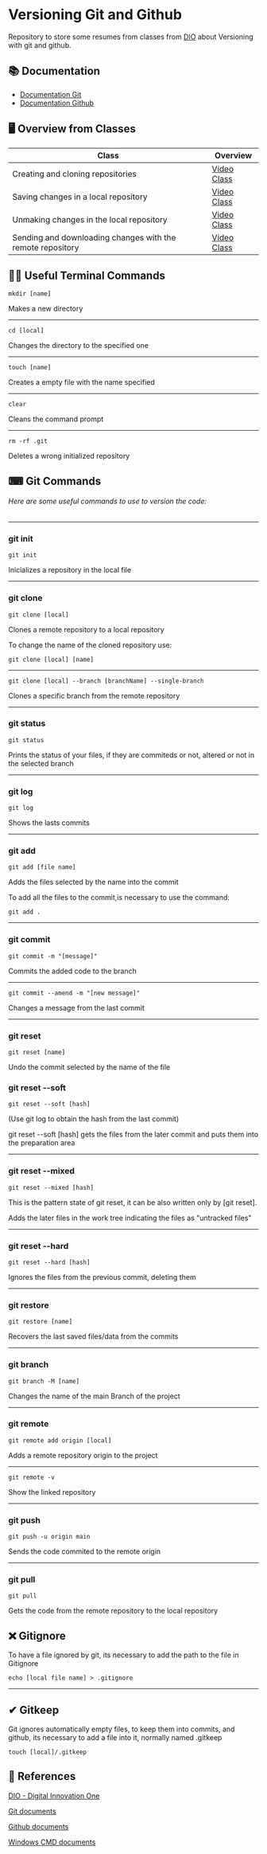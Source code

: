 
# Versioning Git and Github


Repository to store some resumes from classes from [DIO](https://web.dio.me/course/versionamento-de-codigo-com-git-e-github/learning/f3cbaa66-efbd-4c25-842e-2069c188c066?back=/track/potencia-tech-ifood-desenvolvimento-de-jogos&tab=undefined&moduleId=undefined) about Versioning with git and github.

## 📚 Documentation

- [Documentation Git](https://git-scm.com/docs/git/en)
- [Documentation Github](https://docs.github.com/en)

## 🖥 Overview from Classes

|Class|Overview|
|---|---|
|Creating and cloning repositories|[Video Class](https://web.dio.me/course/versionamento-de-codigo-com-git-e-github/learning/a377a00b-461c-4ab0-8258-3addd2fef14c?back=/track/potencia-tech-ifood-desenvolvimento-de-jogos&tab=undefined&moduleId=undefined)|
|Saving changes in a local repository|[Video Class](https://web.dio.me/course/versionamento-de-codigo-com-git-e-github/learning/599dd3dd-d189-474f-a55c-22f37b4472da?back=/track/potencia-tech-ifood-desenvolvimento-de-jogos&tab=undefined&moduleId=undefined)|
|Unmaking changes in the local repository|[Video Class](https://web.dio.me/course/versionamento-de-codigo-com-git-e-github/learning/3f9f2336-6fd5-44cb-ba39-d1a4f6448023?back=/track/potencia-tech-ifood-desenvolvimento-de-jogos&tab=undefined&moduleId=undefined)|
|Sending and downloading changes with the remote repository|[Video Class](https://web.dio.me/course/versionamento-de-codigo-com-git-e-github/learning/dd17c56e-2327-493c-942a-358a49a26549?back=/track/potencia-tech-ifood-desenvolvimento-de-jogos&tab=undefined&moduleId=undefined)|



## 👨‍💻 Useful Terminal Commands

```
mkdir [name]
```
Makes a new directory

---

```
cd [local]
```

Changes the directory to the specified one

---


```
touch [name]
```

Creates a empty file with the name specified

---

```
clear
```

Cleans the command prompt

---

```
rm -rf .git
```

Deletes a wrong initialized repository

## ⌨ Git Commands

###### Here are some useful commands to use to version the code:

---

### git init

```
git init
```

Inicializes a repository in the local file

---

### git clone

```
git clone [local]
```
Clones a remote repository to a local repository

To change the name of the cloned repository use:

```
git clone [local] [name]
```

---
```
git clone [local] --branch [branchName] --single-branch
```

Clones a specific branch from the remote repository

---

### git status

```
git status
```
Prints the status of your files, if they are commiteds or not, altered or not in the selected branch

---

### git log

```
git log
```

Shows the lasts commits

---

### git add

```
git add [file name]
```
Adds the files selected by the name into the commit

To add all the files to the commit,is necessary to use the command:

``` 
git add .
```
---

### git commit

``` 
git commit -m "[message]"
```

Commits the added code to the branch

---

``` 
git commit --amend -m "[new message]"
```

Changes a message from the last commit

---

### git reset

``` 
git reset [name]
```

Undo the commit selected by the name of the file

### git reset --soft

``` 
git reset --soft [hash]
```

(Use git log to obtain the hash from the last commit)

git reset --soft [hash] gets the files from the later commit and puts them into the preparation area 

---

### git reset --mixed

``` 
git reset --mixed [hash]
```
This is the pattern state of git reset, it can be also written only by [git reset].

Adds the later files in the work tree indicating the files as "untracked files"

---

### git reset --hard

``` 
git reset --hard [hash]
```

Ignores the files from the previous commit, deleting them 

---

### git restore

``` 
git restore [name]
```

Recovers the last saved files/data from the commits

---

### git branch

```
git branch -M [name]
```
Changes the name of the main Branch of the project

---

### git remote

```
git remote add origin [local]
```
Adds a remote repository origin to the project

---
```
git remote -v
```
Show the linked repository

---

### git push

```
git push -u origin main
```

Sends the code commited to the remote origin

---

### git pull

```
git pull
```

Gets the code from the remote repository to the local repository

## ❌ Gitignore

To have a file ignored by git, its necessary to add the path to the file in Gitignore

```
echo [local file name] > .gitignore
```
---

## ✔ Gitkeep

Git ignores automatically empty files, to keep them into commits, and github, its necessary to add a file into it, normally named .gitkeep 

```
touch [local]/.gitkeep
```

## 🔎 References

[DIO - Digital Innovation One](https://www.dio.me/)

[Git documents](https://git-scm.com/docs)

[Github documents](https://docs.github.com/en)

[Windows CMD documents](https://learn.microsoft.com/en-us/windows-server/administration/windows-commands/windows-commands)

